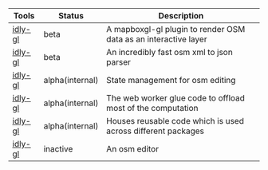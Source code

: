 | Tools                                                                                | Status          | Description                                                     |
| ------------------------------------------------------------------------------------ | --------------- | --------------------------------------------------------------- |
| [idly-gl](https://github.com/kepta/idly/tree/master/packages/idly-gl)                | beta            | A mapboxgl-gl plugin to render OSM data as an interactive layer |
| [idly-gl](https://github.com/kepta/idly/tree/master/packages/idly-faster-osm-parser) | beta            | An incredibly fast osm xml to json parser                       |
| [idly-gl](https://github.com/kepta/idly/tree/master/packages/idly-state)             | alpha(internal) | State management for osm editing                                |
| [idly-gl](https://github.com/kepta/idly/tree/master/packages/idly-worker)            | alpha(internal) | The web worker glue code to offload most of the computation     |
| [idly-gl](https://github.com/kepta/idly/tree/master/packages/idly-common)            | alpha(internal) | Houses reusable code which is used across different packages    |
| [idly-gl](https://github.com/kepta/idly/tree/master/packages/jalebi)                 | inactive        | An osm editor                                                   |
